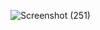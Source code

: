 
![Screenshot (251)](https://github.com/KhushalBorse2023/Leetcode-24/assets/86597374/54438631-d6ec-49a2-8b92-0f44cd70a141)
